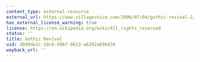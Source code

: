 ```yaml
---
content_type: external-resource
external_url: https://www.villagevoice.com/2006/07/04/gothic-revival-2/
has_external_license_warning: true
license: https://en.wikipedia.org/wiki/All_rights_reserved
status: ''
title: Gothic Revival
uid: d0d9de2c-10cb-496f-9613-a6292a69b834
wayback_url: ''
---
```

